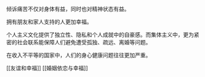 倾诉痛苦不仅对身体有益，同时也对精神状态有益。

拥有朋友和家人支持的人更加幸福。

个人主义文化提供了独立性、隐私和个人成就中的自豪感。而集体主义中，更为紧密的社会联系能保障人们避免遭受孤独、疏远、离婚等问题。

在收入不平等的国家中，人们的身心健康问题往往更加严重。

[[友谊和幸福]]
[[婚姻依恋与幸福]]
